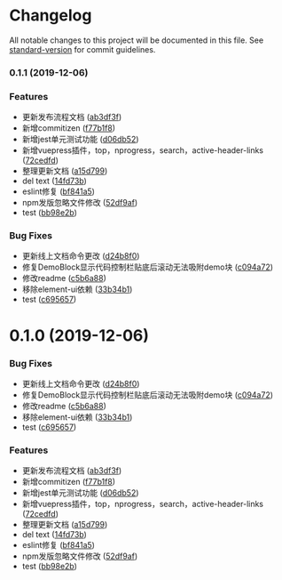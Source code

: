 # Changelog

All notable changes to this project will be documented in this file. See [standard-version](https://github.com/conventional-changelog/standard-version) for commit guidelines.

### 0.1.1 (2019-12-06)


### Features

* 更新发布流程文档 ([ab3df3f](https://github.com/SEG-FE/smart-ui/commit/ab3df3f70bc6cf532dc169029d7bc28ebd56bbb3))
* 新增commitizen ([f77b1f8](https://github.com/SEG-FE/smart-ui/commit/f77b1f8b28a7c97505d674ade2ab1ca626817f7d))
* 新增jest单元测试功能 ([d06db52](https://github.com/SEG-FE/smart-ui/commit/d06db528b88d42b4c144c9f57acdc1bca7addc05))
* 新增vuepress插件，top，nprogress，search，active-header-links ([72cedfd](https://github.com/SEG-FE/smart-ui/commit/72cedfdd00ecd4c9086e888163cd6efd0c524fd4))
* 整理更新文档 ([a15d799](https://github.com/SEG-FE/smart-ui/commit/a15d7999cb933767e1adc2f09e7e019340493703))
* del text ([14fd73b](https://github.com/SEG-FE/smart-ui/commit/14fd73b4e8c0e6b67a1447544b3560ac56c22656))
* eslint修复 ([bf841a5](https://github.com/SEG-FE/smart-ui/commit/bf841a514c4b918e83387f1d354798198a7aa0ad))
* npm发版忽略文件修改 ([52df9af](https://github.com/SEG-FE/smart-ui/commit/52df9af9a0575dc075630d93b51c7b043a51aff4))
* test ([bb98e2b](https://github.com/SEG-FE/smart-ui/commit/bb98e2bb00c155e57bf41bba4e22ebed0f3f03b4))


### Bug Fixes

* 更新线上文档命令更改 ([d24b8f0](https://github.com/SEG-FE/smart-ui/commit/d24b8f049c3522c88124e58fbbdadea8851579c2))
* 修复DemoBlock显示代码控制栏贴底后滚动无法吸附demo块 ([c094a72](https://github.com/SEG-FE/smart-ui/commit/c094a72f166a65a54bab71e341c7fce918798627))
* 修改readme ([c5b6a88](https://github.com/SEG-FE/smart-ui/commit/c5b6a880dc55f1d45f1cf832116f41c0dcb31bf0))
* 移除element-ui依赖 ([33b34b1](https://github.com/SEG-FE/smart-ui/commit/33b34b1dc72be7fcc06991b6fb228d14e8592a29))
* test ([c695657](https://github.com/SEG-FE/smart-ui/commit/c6956571b82a192be739fc63a4246b88a21b815b))

# 0.1.0 (2019-12-06)


### Bug Fixes

* 更新线上文档命令更改 ([d24b8f0](https://github.com/SEG-FE/smart-ui/commit/d24b8f049c3522c88124e58fbbdadea8851579c2))
* 修复DemoBlock显示代码控制栏贴底后滚动无法吸附demo块 ([c094a72](https://github.com/SEG-FE/smart-ui/commit/c094a72f166a65a54bab71e341c7fce918798627))
* 修改readme ([c5b6a88](https://github.com/SEG-FE/smart-ui/commit/c5b6a880dc55f1d45f1cf832116f41c0dcb31bf0))
* 移除element-ui依赖 ([33b34b1](https://github.com/SEG-FE/smart-ui/commit/33b34b1dc72be7fcc06991b6fb228d14e8592a29))
* test ([c695657](https://github.com/SEG-FE/smart-ui/commit/c6956571b82a192be739fc63a4246b88a21b815b))


### Features

* 更新发布流程文档 ([ab3df3f](https://github.com/SEG-FE/smart-ui/commit/ab3df3f70bc6cf532dc169029d7bc28ebd56bbb3))
* 新增commitizen ([f77b1f8](https://github.com/SEG-FE/smart-ui/commit/f77b1f8b28a7c97505d674ade2ab1ca626817f7d))
* 新增jest单元测试功能 ([d06db52](https://github.com/SEG-FE/smart-ui/commit/d06db528b88d42b4c144c9f57acdc1bca7addc05))
* 新增vuepress插件，top，nprogress，search，active-header-links ([72cedfd](https://github.com/SEG-FE/smart-ui/commit/72cedfdd00ecd4c9086e888163cd6efd0c524fd4))
* 整理更新文档 ([a15d799](https://github.com/SEG-FE/smart-ui/commit/a15d7999cb933767e1adc2f09e7e019340493703))
* del text ([14fd73b](https://github.com/SEG-FE/smart-ui/commit/14fd73b4e8c0e6b67a1447544b3560ac56c22656))
* eslint修复 ([bf841a5](https://github.com/SEG-FE/smart-ui/commit/bf841a514c4b918e83387f1d354798198a7aa0ad))
* npm发版忽略文件修改 ([52df9af](https://github.com/SEG-FE/smart-ui/commit/52df9af9a0575dc075630d93b51c7b043a51aff4))
* test ([bb98e2b](https://github.com/SEG-FE/smart-ui/commit/bb98e2bb00c155e57bf41bba4e22ebed0f3f03b4))
